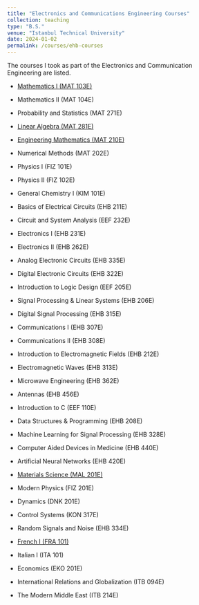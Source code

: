 ```yaml
---
title: "Electronics and Communications Engineering Courses"
collection: teaching
type: "B.S."
venue: "Istanbul Technical University"
date: 2024-01-02
permalink: /courses/ehb-courses
---
```

The courses I took as part of the Electronics and Communication Engineering are listed.


* [Mathematics I (MAT 103E)](https://mega.nz/folder/3TZ0BAhZ#ODIV8tvpAg8I-DaFU_txmw)
* Mathematics II (MAT 104E)
* Probability and Statistics (MAT 271E)
* [Linear Algebra (MAT 281E)](https://mega.nz/folder/zSwymDyC#Ajjo8xdsPmJU1Cd7FzSpWg)
* [Engineering Mathematics (MAT 210E)](https://mega.nz/folder/7OpHVZ4C#i-cg_am8Ipgs4Q0lAbehcQ)
* Numerical Methods (MAT 202E)
  
* Physics I (FIZ 101E)
* Physics II (FIZ 102E)
* General Chemistry I (KIM 101E)
  
* Basics of Electrical Circuits (EHB 211E)
* Circuit and System Analysis (EEF 232E)
* Electronics I (EHB 231E)
* Electronics II (EHB 262E)
* Analog Electronic Circuits (EHB 335E)
* Digital Electronic Circuits (EHB 322E)
* Introduction to Logic Design (EEF 205E)
* Signal Processing & Linear Systems (EHB 206E)
* Digital Signal Processing (EHB 315E)
* Communications I (EHB 307E)
* Communications II (EHB 308E)
* Introduction to Electromagnetic Fields (EHB 212E)
* Electromagnetic Waves (EHB 313E)
* Microwave Engineering (EHB 362E)
* Antennas (EHB 456E)

* Introduction to C (EEF 110E)
* Data Structures & Programming (EHB 208E)
* Machine Learning for Signal Processing (EHB 328E)
* Computer Aided Devices in Medicine (EHB 440E)
* Artificial Neural Networks (EHB 420E)

* [Materials Science (MAL 201E)](https://mega.nz/folder/KSIVkKYY#pjvxS4wSny5z72SgU87fZg)
* Modern Physics (FIZ 201E)
* Dynamics (DNK 201E)
* Control Systems (KON 317E)
* Random Signals and Noise (EHB 334E)

* [French I (FRA 101)](https://mega.nz/folder/yOY0XCKK#9qw8h-GkPVzsK1iwwJHRIw)
* Italian I (ITA 101)
* Economics (EKO 201E)
* International Relations and Globalization (ITB 094E)
* The Modern Middle East (ITB 214E)
  

  
